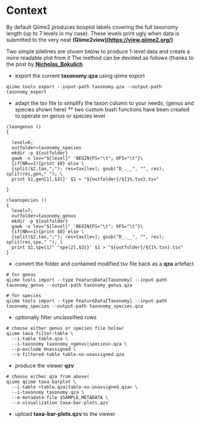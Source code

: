 # Context
By default Qiime2 produces boxplot labels covering the full taxonomy length (up to 7 levels in my case). These levels print ugly when data is submitted to the very neat **(Qiime2view](https://view.qiime2.org/)**

Two simple pilelines are shown below to produce 1-level data and create a more readable plot from it
The method can be devided as follows (thanks to the post by **[Nicholas_Bokulich](https://forum.qiime2.org/t/command-or-tool-to-shorten-the-very-long-labels-in-viewer-from-taxa-bar-plots-qzv/12023/3)**

* export the current **taxonomy.qza** using qiime export

```
qiime tools export --input-path taxonomy.qza --output-path taxonomy_export
```

* adapt the tsv file to simplify the taxon column to your needs, (genus and species shown here)
** two custom bash functions have been created to operate on genus or species level

```
cleangenus () 
{ 

  level=6;
  outfolder=taxonomy_species
  mkdir -p ${outfolder}
  gawk -v lev="${level}" 'BEGIN{FS="\t"; OFS="\t"}\
  {if(NR==1){print $0} else \
  {split($2,tax,";"); res=tax[lev]; gsub("D_.__", "", res); split(res,gen," "); \
  print $1,gen[1],$3}}' $1 > "${outfolder}/${1%.tsv}.tsv"

}

cleanspecies () 
{ 
  level=7;
  outfolder=taxonomy_genus
  mkdir -p ${outfolder}
  gawk -v lev="${level}" 'BEGIN{FS="\t"; OFS="\t"}\
  {if(NR==1){print $0} else \
  {split($2,tax,";"); res=tax[lev]; gsub("D_.__", "", res); split(res,spe," "); \
  print $1,spe[1]" "spe[2],$3}}' $1 > "${outfolder}/${1%.tsv}.tsv"
}
```

* convert the folder and contained modified tsv file back as a **qza** artefact

```
# for genus
qiime tools import --type FeatureData[Taxonomy] --input-path taxonomy_genus --output-path taxonomy_genus.qza

# for species
qiime tools import --type FeatureData[Taxonomy] --input-path taxonomy_species --output-path taxonomy_species.qza
```

* optionally filter unclassified rows

```
# choose either genus or species file below!
qiime taxa filter-table \
  --i-table table.qza \
  --i-taxonomy taxonomy_<genus|species>.qza \
  --p-exclude Unassigned \
  --o-filtered-table table-no-unassigned.qza
```

* produce the viewer **qzv**

```
# choose either qza from above(
qiime qiime taxa barplot \
  --i-table <table.qza|table-no-unassigned.qza> \
  --i-taxonomy taxonomy.qza \
  --m-metadata-file $SAMPLE_METADATA \
  --o-visualization taxa-bar-plots.qzv
```

* upload **taxa-bar-plots.qzv** to the viewer

